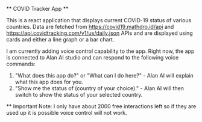 ** COVID Tracker App **

This is a react application that displays current COVID-19 status of various countries. Data are fetched from https://covid19.mathdro.id/api and https://api.covidtracking.com/v1/us/daily.json APIs and are displayed using cards and either a line graph or a bar chart. 

I am currently adding voice control capability to the app. Right now, the app is connected to Alan AI studio and can respond to the following voice commands:
1. "What does this app do?" or "What can I do here?"  -  Alan AI will explain what this app does for you.
2. "Show me the status of (country of your choice)."  -  Alan AI will then switch to show the status of your selected country. 

**  Important Note: I only have about 2000 free interactions left so if they are used up it is possible voice control will not work. 
